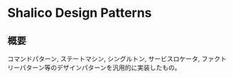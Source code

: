 ﻿# Shalico Design Patterns

## 概要
コマンドパターン, ステートマシン, シングルトン, サービスロケータ, ファクトリーパターン等のデザインパターンを汎用的に実装したもの。